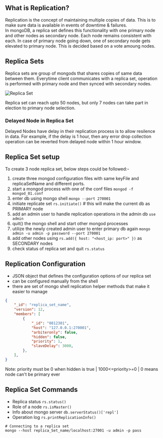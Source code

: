 ## What is Replication?
Replication is the concept of maintaining multiple copies of data. This is to make sure data is available in events of downtime & failures. <br>
In mongoDB, a replica set defines this functionality with one primary node and other nodes as secondary node. Each node remains consistent with each. In case of primary node going down, one of secondary node gets elevated to primary node. This is decided based on a vote amoung nodes.  

## Replica Sets
Replica sets are group of mongods that shares copies of same data between them. Everytime client communicates with a replica set, operation is performed with primary node and then synced with secondary nodes.

![Replica Set](https://docs.mongodb.com/manual/images/replica-set-read-write-operations-primary.bakedsvg.svg)

Replica set can reach upto 50 nodes, but only 7 nodes can take part in election to primary node selection. 
### Delayed Node in Replica Set
Delayed Nodes have delay in their replication process is to allow resilence in data. For example, if the delay is 1 hour, then any error drop collection operation can be reverted from delayed node within 1 hour window.

## Replica Set setup
To create 3 node replica set, below steps could be followed:- 
1. create three mongod configuration files with same keyFile and replicaSetName and different ports. 
2. start a mongod process with one of the conf files ``` mongod -f mongod_01.conf ```
3. enter db using mongo shell ``` mongo --port 270001 ```
4. initiate replicate set ``` rs.initiate() ``` # this will make the current db as PRIMARY node
5. add an admin user to handle replication operations in the admin db ``` use admin ```
6. quit() the mongo shell and start other mongod processes
7. utilize the newly created admin user to enter primary db again ``` mongo admin -u admin -p password --port 270001 ```
8. add other nodes using ``` rs.add({ host: "<host_ip: port>" }) ``` as SECONDARY nodes
9. check status of replica set and quit ``` rs.status ```

## Replication Configuration
- JSON object that defines the configuration options of our replica set
- can be configured manually from the shell
- there are set of mongo shell replication helper methods that make it easier to manage
```json
{
	"_id": "replica_set_name",
	"version": 12,
	"members": [
		{
			"_id": "0812301",
			"host": "127.0.0.1:270001",
			"arbiteronly": false,
			"hidden": false, 
			"priority": 1, 
			"slaveDelay": 3000, 
		},
	],
}
```
Note: priority must be 0 when hidden is true |  1000<=priority>=0 | 0 means node can't be primary ever

## Replica Set Commands
- Replica status ```rs.status() ```
- Role of a node ``` rs.isMaster() ```
- Info about mongo server ``` db.serverStatus()['repl'] ```
- Operation log ``` rs.printReplicationInfo() ```

```
# Connecting to a replica set
mongo --host replica_Set_name/localhost:27001 -u admin -p pass
```
